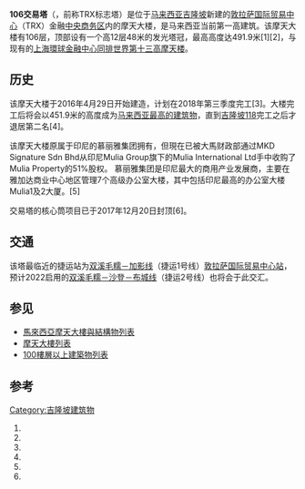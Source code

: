 **106交易塔**（，前称TRX标志塔）是位于[马来西亚](../Page/马来西亚.md "wikilink")[吉隆坡](../Page/吉隆坡.md "wikilink")新建的[敦拉萨国际贸易中心](../Page/敦拉萨国际贸易中心.md "wikilink")（TRX）金融[中央商务区](../Page/中央商务区.md "wikilink")内的摩天大楼，是马来西亚当前第一高建筑。该摩天大楼有106层，顶部设有一个高12层48米的发光塔冠，最高高度达491.9米\[1\]\[2\]，与现有的[上海環球金融中心同排](../Page/上海环球金融中心.md "wikilink")[世界第十三高摩天楼](https://zh.wikipedia.org/wiki/摩天大樓列表 "wikilink")。

## 历史

该摩天大楼于2016年4月29日开始建造，计划在2018年第三季度完工\[3\]。大楼完工后将会以451.9米的高度成为[马来西亚最高的建筑物](../Page/馬來西亞摩天大樓與結構物列表.md "wikilink")，直到[吉隆坡118](../Page/吉隆坡118.md "wikilink")完工之后才退居第二名\[4\]。

该摩天大楼原属于印尼的慕丽雅集团拥有，但現在已被大馬财政部通过MKD Signature Sdn Bhd从印尼Mulia Group旗下的Mulia International Ltd手中收购了Mulia Property的51%股权。 慕丽雅集团是印尼最大的商用产业发展商，主要在雅加达商业中心地区管理7个高级办公室大楼，其中包括印尼最高的办公室大楼Mulia1及2大厦。\[5\]

交易塔的核心筒项目已于2017年12月20日封顶\[6\]。

## 交通

该塔最临近的捷运站为[双溪毛糯－加影线](../Page/双溪毛糯－加影线.md "wikilink")（捷运1号线）[敦拉萨国际贸易中心站](../Page/敦拉萨国际贸易中心站.md "wikilink")，预计2022启用的[双溪毛糯－沙登－布城线](../Page/双溪毛糯－沙登－布城线.md "wikilink")（捷运2号线）也将会于此交汇。

## 参见

  - [馬來西亞摩天大樓與結構物列表](../Page/馬來西亞摩天大樓與結構物列表.md "wikilink")
  - [摩天大樓列表](https://zh.wikipedia.org/wiki/摩天大樓列表 "wikilink")
  - [100樓層以上建築物列表](../Page/100樓層以上建築物列表.md "wikilink")

## 参考

[Category:吉隆坡建筑物](https://zh.wikipedia.org/wiki/Category:吉隆坡建筑物 "wikilink")

1.
2.
3.
4.
5.
6.